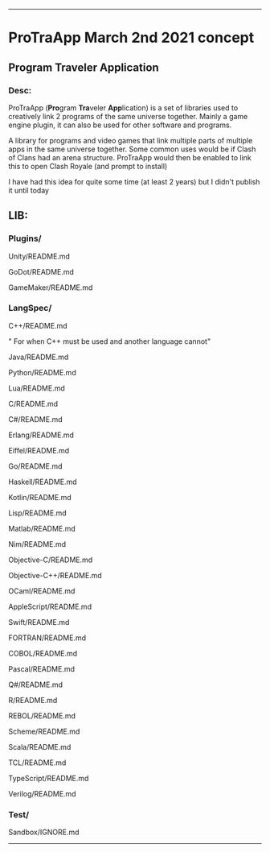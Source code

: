 
***

# ProTraApp March 2nd 2021 concept

## Program Traveler Application

### Desc:

ProTraApp (**Pro**gram **Tra**veler **App**lication) is a set of libraries used to creatively link 2 programs of the same universe together. Mainly a game engine plugin, it can also be used for other software and programs.

A library for programs and video games that link multiple parts of multiple apps in the same universe together. Some common uses would be if Clash of Clans had an arena structure. ProTraApp would then be enabled to link this to open Clash Royale (and prompt to install)

I have had this idea for quite some time (at least 2 years) but I didn't publish it until today

## LIB:

### Plugins/

  Unity/README.md
	
  GoDot/README.md
	
  GameMaker/README.md

### LangSpec/
	
  C++/README.md
	
  " For when C++ must be used and another language cannot"
	
  Java/README.md
	
  Python/README.md
	
  Lua/README.md
	
  C/README.md
	
  C#/README.md
	
  Erlang/README.md
	
  Eiffel/README.md
	
  Go/README.md
	
  Haskell/README.md
	
  Kotlin/README.md
	
  Lisp/README.md
	
  Matlab/README.md
	
  Nim/README.md
	
  Objective-C/README.md
	
  Objective-C++/README.md
	
  OCaml/README.md
	
  AppleScript/README.md
	
  Swift/README.md
	
  FORTRAN/README.md
	
  COBOL/README.md
	
  Pascal/README.md
	
  Q#/README.md
	
  R/README.md
	
  REBOL/README.md
	
  Scheme/README.md
	
  Scala/README.md
	
  TCL/README.md
	
  TypeScript/README.md
	
  Verilog/README.md

### Test/
	
  Sandbox/IGNORE.md

***

